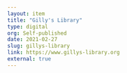```yaml
---
layout: item
title: "Gilly's Library"
type: digital
org: Self-published
date: 2021-02-27
slug: gillys-library
link: https://www.gillys-library.org
external: true
---
```

